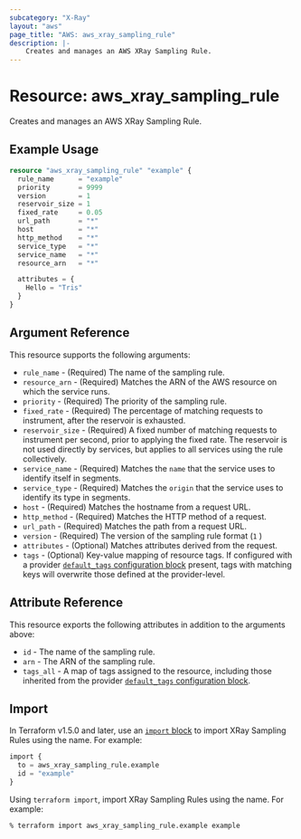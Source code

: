 ```yaml
---
subcategory: "X-Ray"
layout: "aws"
page_title: "AWS: aws_xray_sampling_rule"
description: |-
    Creates and manages an AWS XRay Sampling Rule.
---
```


# Resource: aws_xray_sampling_rule

Creates and manages an AWS XRay Sampling Rule.

## Example Usage

```terraform
resource "aws_xray_sampling_rule" "example" {
  rule_name      = "example"
  priority       = 9999
  version        = 1
  reservoir_size = 1
  fixed_rate     = 0.05
  url_path       = "*"
  host           = "*"
  http_method    = "*"
  service_type   = "*"
  service_name   = "*"
  resource_arn   = "*"

  attributes = {
    Hello = "Tris"
  }
}
```

## Argument Reference

This resource supports the following arguments:

* `rule_name` - (Required) The name of the sampling rule.
* `resource_arn` - (Required) Matches the ARN of the AWS resource on which the service runs.
* `priority` - (Required) The priority of the sampling rule.
* `fixed_rate` - (Required) The percentage of matching requests to instrument, after the reservoir is exhausted.
* `reservoir_size` - (Required) A fixed number of matching requests to instrument per second, prior to applying the fixed rate. The reservoir is not used directly by services, but applies to all services using the rule collectively.
* `service_name` - (Required) Matches the `name` that the service uses to identify itself in segments.
* `service_type` - (Required) Matches the `origin` that the service uses to identify its type in segments.
* `host` - (Required) Matches the hostname from a request URL.
* `http_method` - (Required) Matches the HTTP method of a request.
* `url_path` - (Required) Matches the path from a request URL.
* `version` - (Required) The version of the sampling rule format (`1` )
* `attributes` - (Optional) Matches attributes derived from the request.
* `tags` - (Optional) Key-value mapping of resource tags. If configured with a provider [`default_tags` configuration block](https://registry.terraform.io/providers/hashicorp/aws/latest/docs#default_tags-configuration-block) present, tags with matching keys will overwrite those defined at the provider-level.

## Attribute Reference

This resource exports the following attributes in addition to the arguments above:

* `id` - The name of the sampling rule.
* `arn` - The ARN of the sampling rule.
* `tags_all` - A map of tags assigned to the resource, including those inherited from the provider [`default_tags` configuration block](https://registry.terraform.io/providers/hashicorp/aws/latest/docs#default_tags-configuration-block).

## Import

In Terraform v1.5.0 and later, use an [`import` block](https://developer.hashicorp.com/terraform/language/import) to import XRay Sampling Rules using the name. For example:

```terraform
import {
  to = aws_xray_sampling_rule.example
  id = "example"
}
```

Using `terraform import`, import XRay Sampling Rules using the name. For example:

```console
% terraform import aws_xray_sampling_rule.example example
```

